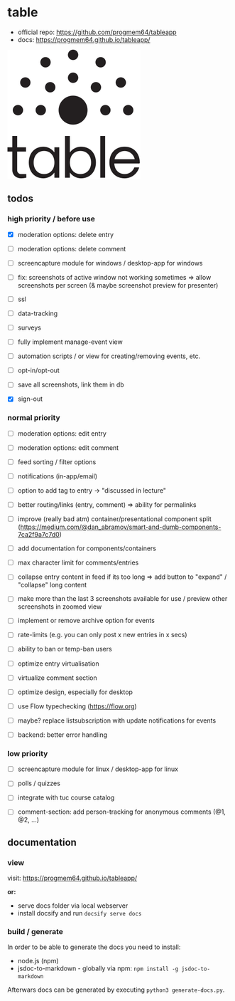 # table 

* official repo: https://github.com/progmem64/tableapp
* docs: https://progmem64.github.io/tableapp/

![Logo](./logo/logo-table.svg)

## todos 

### high priority / before use

- [x] moderation options: delete entry
- [ ] moderation options: delete comment
- [ ] screencapture module for windows / desktop-app for windows
- [ ] fix: screenshots of active window not working sometimes => allow screenshots per screen (& maybe screenshot preview for presenter)
- [ ] ssl
- [ ] data-tracking
- [ ] surveys
- [ ] fully implement manage-event view
- [ ] automation scripts / or view for creating/removing events, etc.
- [ ] opt-in/opt-out
- [ ] save all screenshots, link them in db
- [x] sign-out


### normal priority

- [ ] moderation options: edit entry
- [ ] moderation options: edit comment
- [ ] feed sorting / filter options
- [ ] notifications (in-app/email)
- [ ] option to add tag to entry -> "discussed in lecture"
- [ ] better routing/links (entry, comment) => ability for permalinks
- [ ] improve (really bad atm) container/presentational component split (https://medium.com/@dan_abramov/smart-and-dumb-components-7ca2f9a7c7d0)
- [ ] add documentation for components/containers
- [ ] max character limit for comments/entries
- [ ] collapse entry content in feed if its too long => add button to "expand" / "collapse" long content
- [ ] make more than the last 3 screenshots available for use / preview other screenshots in zoomed view
- [ ] implement or remove archive option for events
- [ ] rate-limits (e.g. you can only post x new entries in x secs)
- [ ] ability to ban or temp-ban users
- [ ] optimize entry virtualisation
- [ ] virtualize comment section
- [ ] optimize design, especially for desktop
- [ ] use Flow typechecking (https://flow.org)
- [ ] maybe? replace listsubscription with update notifications for events
- [ ] backend: better error handling


### low priority

- [ ] screencapture module for linux / desktop-app for linux
- [ ] polls / quizzes
- [ ] integrate with tuc course catalog
- [ ] comment-section: add person-tracking for anonymous comments (@1, @2, ...)


## documentation

### view

visit: https://progmem64.github.io/tableapp/

**or:**

* serve docs folder via local webserver
* install docsify and run `docsify serve docs`

### build / generate

In order to be able to generate the docs you need to install:

* node.js (npm)
* jsdoc-to-markdown - globally via npm: `npm install -g jsdoc-to-markdown`

Afterwars docs can be generated by executing `python3 generate-docs.py`.